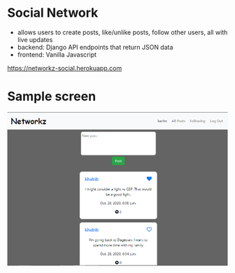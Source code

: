 # Social Network

* allows users to create posts, like/unlike posts, follow other users, all with live updates
* backend: Django API endpoints that return JSON data
* frontend: Vanilla Javascript

https://networkz-social.herokuapp.com

# Sample screen
![](project/sample.png)
